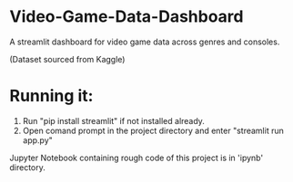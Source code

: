 # Video-Game-Data-Dashboard
A streamlit dashboard for video game data across genres and consoles.

(Dataset sourced from Kaggle)

# Running it:
1. Run "pip install streamlit" if not installed already.
2. Open comand prompt in the project directory and enter "streamlit run app.py"

Jupyter Notebook containing rough code of this project is in 'ipynb' directory.
